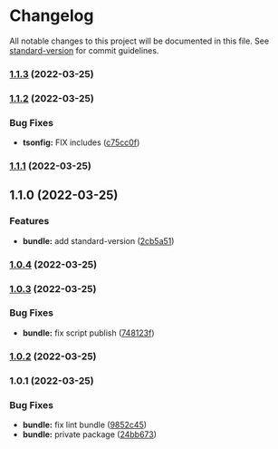 # Changelog

All notable changes to this project will be documented in this file. See [standard-version](https://github.com/conventional-changelog/standard-version) for commit guidelines.

### [1.1.3](https://github.com/stephen-shopopop/ts-config/compare/v1.1.2...v1.1.3) (2022-03-25)

### [1.1.2](https://github.com/stephen-shopopop/ts-config/compare/v1.1.1...v1.1.2) (2022-03-25)


### Bug Fixes

* **tsonfig:** FIX includes ([c75cc0f](https://github.com/stephen-shopopop/ts-config/commit/c75cc0f1d667d5d196d6588e5d97736119e06f78))

### [1.1.1](https://github.com/stephen-shopopop/ts-config/compare/v1.1.0...v1.1.1) (2022-03-25)

## 1.1.0 (2022-03-25)


### Features

* **bundle:** add standard-version ([2cb5a51](https://github.com/stephen-shopopop/ts-config/commit/2cb5a51fe6fff2df340453bc9f1c9c0c5e7d1240))

### [1.0.4](https://github.com/stephen-shopopop/eslint-config/compare/v1.0.3...v1.0.4) (2022-03-25)

### [1.0.3](https://github.com/stephen-shopopop/eslint-config/compare/v1.0.2...v1.0.3) (2022-03-25)


### Bug Fixes

* **bundle:** fix script publish ([748123f](https://github.com/stephen-shopopop/eslint-config/commit/748123f3a59266ad55a2e22fc49f3ebfaf0b1c6f))

### [1.0.2](https://github.com/stephen-shopopop/eslint-config/compare/v1.0.1...v1.0.2) (2022-03-25)

### 1.0.1 (2022-03-25)


### Bug Fixes

* **bundle:** fix lint bundle ([9852c45](https://github.com/stephen-shopopop/eslint-config/commit/9852c4518d77af805e51727b3b4a73b2a022306f))
* **bundle:** private package ([24bb673](https://github.com/stephen-shopopop/eslint-config/commit/24bb67336ba1ec804f00ff0b61c62fc65af1b1de))
